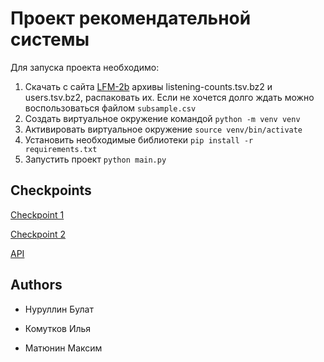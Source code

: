 # Проект рекомендательной системы

Для запуска проекта необходимо:

1. Скачать c сайта [LFM-2b](http://www.cp.jku.at/datasets/LFM-2b/) архивы listening-counts.tsv.bz2
и users.tsv.bz2, распаковать их. Если не хочется долго ждать можно воспользоваться файлом `subsample.csv`
2. Создать виртуальное окружение командой `python -m venv venv`
3. Активировать виртуальное окружение `source venv/bin/activate`
4. Установить необходимые библиотеки `pip install -r requirements.txt`
5. Запустить проект `python main.py`

## Checkpoints

[Checkpoint 1](checkpoint_1.md)

[Checkpoint 2](checkpoint_2.md)

[API](projects/public_api/README.md)

## Authors

- Нуруллин Булат

- Комутков Илья

- Матюнин Максим
